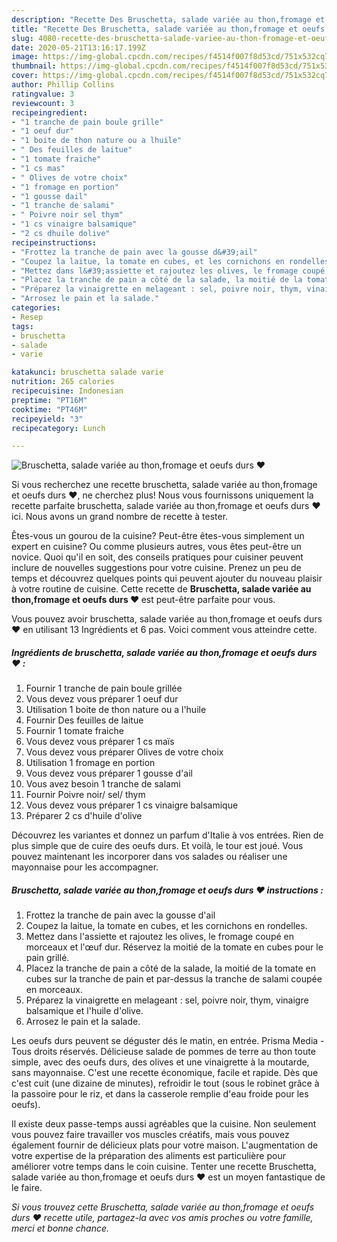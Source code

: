 ```yaml
---
description: "Recette Des Bruschetta, salade variée au thon,fromage et oeufs durs ❤"
title: "Recette Des Bruschetta, salade variée au thon,fromage et oeufs durs ❤"
slug: 4080-recette-des-bruschetta-salade-variee-au-thon-fromage-et-oeufs-durs
date: 2020-05-21T13:16:17.199Z
image: https://img-global.cpcdn.com/recipes/f4514f007f8d53cd/751x532cq70/bruschetta-salade-variee-au-thonfromage-et-oeufs-durs-❤-photo-principale-de-la-recette.jpg
thumbnail: https://img-global.cpcdn.com/recipes/f4514f007f8d53cd/751x532cq70/bruschetta-salade-variee-au-thonfromage-et-oeufs-durs-❤-photo-principale-de-la-recette.jpg
cover: https://img-global.cpcdn.com/recipes/f4514f007f8d53cd/751x532cq70/bruschetta-salade-variee-au-thonfromage-et-oeufs-durs-❤-photo-principale-de-la-recette.jpg
author: Phillip Collins
ratingvalue: 3
reviewcount: 3
recipeingredient:
- "1 tranche de pain boule grille"
- "1 oeuf dur"
- "1 boite de thon nature ou a lhuile"
- " Des feuilles de laitue"
- "1 tomate fraiche"
- "1 cs mas"
- " Olives de votre choix"
- "1 fromage en portion"
- "1 gousse dail"
- "1 tranche de salami"
- " Poivre noir sel thym"
- "1 cs vinaigre balsamique"
- "2 cs dhuile dolive"
recipeinstructions:
- "Frottez la tranche de pain avec la gousse d&#39;ail"
- "Coupez la laitue, la tomate en cubes, et les cornichons en rondelles."
- "Mettez dans l&#39;assiette et rajoutez les olives, le fromage coupé en morceaux et l&#39;œuf dur. Réservez la moitié de la tomate en cubes pour le pain grillé."
- "Placez la tranche de pain a côté de la salade, la moitié de la tomate en cubes sur la tranche de pain et par-dessus la tranche de salami coupée en morceaux."
- "Préparez la vinaigrette en melageant : sel, poivre noir, thym, vinaigre balsamique et l&#39;huile d&#39;olive."
- "Arrosez le pain et la salade."
categories:
- Resep
tags:
- bruschetta
- salade
- varie

katakunci: bruschetta salade varie 
nutrition: 265 calories
recipecuisine: Indonesian
preptime: "PT16M"
cooktime: "PT46M"
recipeyield: "3"
recipecategory: Lunch

---
```



![Bruschetta, salade variée au thon,fromage et oeufs durs ❤](https://img-global.cpcdn.com/recipes/f4514f007f8d53cd/751x532cq70/bruschetta-salade-variee-au-thonfromage-et-oeufs-durs-❤-photo-principale-de-la-recette.jpg)

Si vous recherchez une recette bruschetta, salade variée au thon,fromage et oeufs durs ❤, ne cherchez plus! Nous vous fournissons uniquement la recette parfaite bruschetta, salade variée au thon,fromage et oeufs durs ❤ ici. Nous avons un grand nombre de recette à tester.

Êtes-vous un gourou de la cuisine? Peut-être êtes-vous simplement un expert en cuisine? Ou comme plusieurs autres, vous êtes peut-être un novice. Quoi qu'il en soit, des conseils pratiques pour cuisiner peuvent inclure de nouvelles suggestions pour votre cuisine. Prenez un peu de temps et découvrez quelques points qui peuvent ajouter du nouveau plaisir à votre routine de cuisine. Cette recette de <strong> Bruschetta, salade variée au thon,fromage et oeufs durs ❤ </strong> est peut-être parfaite pour vous.

<!--inarticleads1-->

Vous pouvez avoir bruschetta, salade variée au thon,fromage et oeufs durs ❤ en utilisant 13 Ingrédients et 6 pas. Voici comment vous atteindre cette.

##### Ingrédients de bruschetta, salade variée au thon,fromage et oeufs durs ❤ :

1. Fournir 1 tranche de pain boule grillée
1. Vous devez vous préparer 1 oeuf dur
1. Utilisation 1 boite de thon nature ou a l&#39;huile
1. Fournir  Des feuilles de laitue
1. Fournir 1 tomate fraiche
1. Vous devez vous préparer 1 cs maïs
1. Vous devez vous préparer  Olives de votre choix
1. Utilisation 1 fromage en portion
1. Vous devez vous préparer 1 gousse d&#39;ail
1. Vous avez besoin 1 tranche de salami
1. Fournir  Poivre noir/ sel/ thym
1. Vous devez vous préparer 1 cs vinaigre balsamique
1. Préparer 2 cs d&#39;huile d&#39;olive


Découvrez les variantes et donnez un parfum d&#39;Italie à vos entrées. Rien de plus simple que de cuire des oeufs durs. Et voilà, le tour est joué. Vous pouvez maintenant les incorporer dans vos salades ou réaliser une mayonnaise pour les accompagner. 

<!--inarticleads2-->

##### Bruschetta, salade variée au thon,fromage et oeufs durs ❤ instructions :

1. Frottez la tranche de pain avec la gousse d&#39;ail
1. Coupez la laitue, la tomate en cubes, et les cornichons en rondelles.
1. Mettez dans l&#39;assiette et rajoutez les olives, le fromage coupé en morceaux et l&#39;œuf dur. Réservez la moitié de la tomate en cubes pour le pain grillé.
1. Placez la tranche de pain a côté de la salade, la moitié de la tomate en cubes sur la tranche de pain et par-dessus la tranche de salami coupée en morceaux.
1. Préparez la vinaigrette en melageant : sel, poivre noir, thym, vinaigre balsamique et l&#39;huile d&#39;olive.
1. Arrosez le pain et la salade.


Les oeufs durs peuvent se déguster dés le matin, en entrée. Prisma Media - Tous droits réservés. Délicieuse salade de pommes de terre au thon toute simple, avec des oeufs durs, des olives et une vinaigrette à la moutarde, sans mayonnaise. C&#39;est une recette économique, facile et rapide. Dès que c&#39;est cuit (une dizaine de minutes), refroidir le tout (sous le robinet grâce à la passoire pour le riz, et dans la casserole remplie d&#39;eau froide pour les oeufs). 

<!--inarticleads1-->

<p>
Il existe deux passe-temps aussi agréables que la cuisine. Non seulement vous pouvez faire travailler vos muscles créatifs, mais vous pouvez également fournir de délicieux plats pour votre maison. L'augmentation de votre expertise de la préparation des aliments est particulière pour améliorer votre temps dans le coin cuisine. Tenter une recette Bruschetta, salade variée au thon,fromage et oeufs durs ❤ est un moyen fantastique de le faire.
</p>

<p>
<i>Si vous trouvez cette Bruschetta, salade variée au thon,fromage et oeufs durs ❤ recette utile, partagez-la avec vos amis proches ou votre famille, merci et bonne chance.</i>
</p>

